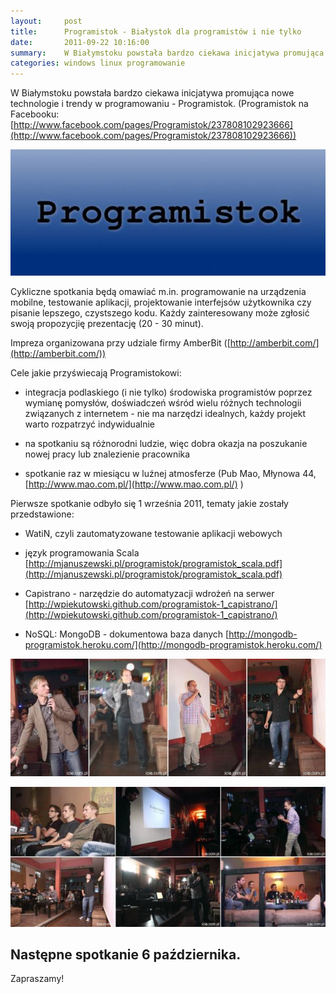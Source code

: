 ```yaml
---
layout:     post
title:      Programistok - Białystok dla programistów i nie tylko
date:       2011-09-22 10:16:00
summary:    W Białymstoku powstała bardzo ciekawa inicjatywa promująca nowe technologie i trendy w programowaniu - Programistok. (Programistok na Facebooku —  http — //www.facebook.com/pages/Programistok/237808102923666)Cykliczne spotkania będą omawiać m.in. programowanie na urządzenia mobilne, testowanie aplikacji...
categories: windows linux programowanie
---
```




W Białymstoku powstała bardzo ciekawa inicjatywa promująca nowe technologie i trendy w programowaniu - Programistok. 
(Programistok na Facebooku: [http://www.facebook.com/pages/Programistok/237808102923666](http://www.facebook.com/pages/Programistok/237808102923666))



![desk](https://raw.githubusercontent.com/djfoxer/djfoxer.github.io/master/_img/2011-9-22-_170_/g_-_608x405_-_-_27925x20110922082306_1.jpg)



Cykliczne spotkania będą omawiać m.in. programowanie na urządzenia mobilne, testowanie aplikacji, projektowanie interfejsów użytkownika czy pisanie lepszego, czystszego kodu.
Każdy zainteresowany może zgłosić swoją propozycjię prezentację (20 - 30 minut).

Impreza organizowana przy udziale firmy AmberBit ([http://amberbit.com/](http://amberbit.com/))

Cele jakie przyświecają Programistokowi:

- integracja podlaskiego (i nie tylko) środowiska programistów poprzez wymianę pomysłów, doświadczeń wśród wielu różnych technologii związanych z internetem - nie ma narzędzi idealnych, każdy projekt warto rozpatrzyć indywidualnie

- na spotkaniu są różnorodni ludzie, więc dobra okazja na poszukanie nowej pracy lub znalezienie pracownika

- spotkanie raz w miesiącu w luźnej atmosferze (Pub Mao, Młynowa 44, [http://www.mao.com.pl/](http://www.mao.com.pl/) )



Pierwsze spotkanie odbyło się 1 września 2011, tematy jakie zostały przedstawione:

- WatiN, czyli zautomatyzowane testowanie aplikacji webowych

- język programowania Scala
[http://mjanuszewski.pl/programistok/programistok_scala.pdf](http://mjanuszewski.pl/programistok/programistok_scala.pdf)

- Capistrano - narzędzie do automatyzacji wdrożeń na serwer
[http://wpiekutowski.github.com/programistok-1_capistrano/](http://wpiekutowski.github.com/programistok-1_capistrano/)

- NoSQL: MongoDB - dokumentowa baza danych
[http://mongodb-programistok.heroku.com/](http://mongodb-programistok.heroku.com/)



![desk](https://raw.githubusercontent.com/djfoxer/djfoxer.github.io/master/_img/2011-9-22-_170_/g_-_608x405_-_-_27925x20110922122818_2.jpg)

 


![desk](https://raw.githubusercontent.com/djfoxer/djfoxer.github.io/master/_img/2011-9-22-_170_/g_-_608x405_-_-_27925x20110922101433_3.jpg)

 



## Następne spotkanie 6 października.




Zapraszamy!